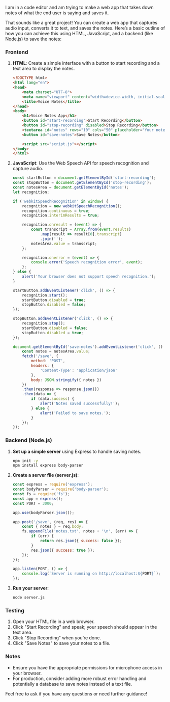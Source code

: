 I am in a code editor and am trying to make a web app that takes down notes of what the end user is saying and saves it. 


That sounds like a great project! You can create a web app that captures audio input, converts it to text, and saves the notes. Here’s a basic outline of how you can achieve this using HTML, JavaScript, and a backend (like Node.js) to save the notes:

### Frontend

1. **HTML**: Create a simple interface with a button to start recording and a text area to display the notes.

   ```html
   <!DOCTYPE html>
   <html lang="en">
   <head>
       <meta charset="UTF-8">
       <meta name="viewport" content="width=device-width, initial-scale=1.0">
       <title>Voice Notes</title>
   </head>
   <body>
       <h1>Voice Notes App</h1>
       <button id="start-recording">Start Recording</button>
       <button id="stop-recording" disabled>Stop Recording</button>
       <textarea id="notes" rows="10" cols="50" placeholder="Your notes will appear here..."></textarea>
       <button id="save-notes">Save Notes</button>

       <script src="script.js"></script>
   </body>
   </html>
   ```

2. **JavaScript**: Use the Web Speech API for speech recognition and capture audio.

   ```javascript
   const startButton = document.getElementById('start-recording');
   const stopButton = document.getElementById('stop-recording');
   const notesArea = document.getElementById('notes');
   let recognition;

   if ('webkitSpeechRecognition' in window) {
       recognition = new webkitSpeechRecognition();
       recognition.continuous = true;
       recognition.interimResults = true;

       recognition.onresult = (event) => {
           const transcript = Array.from(event.results)
               .map(result => result[0].transcript)
               .join('');
           notesArea.value = transcript;
       };

       recognition.onerror = (event) => {
           console.error('Speech recognition error', event);
       };
   } else {
       alert('Your browser does not support speech recognition.');
   }

   startButton.addEventListener('click', () => {
       recognition.start();
       startButton.disabled = true;
       stopButton.disabled = false;
   });

   stopButton.addEventListener('click', () => {
       recognition.stop();
       startButton.disabled = false;
       stopButton.disabled = true;
   });

   document.getElementById('save-notes').addEventListener('click', () => {
       const notes = notesArea.value;
       fetch('/save', {
           method: 'POST',
           headers: {
               'Content-Type': 'application/json'
           },
           body: JSON.stringify({ notes })
       })
       .then(response => response.json())
       .then(data => {
           if (data.success) {
               alert('Notes saved successfully!');
           } else {
               alert('Failed to save notes.');
           }
       });
   });
   ```

### Backend (Node.js)

1. **Set up a simple server** using Express to handle saving notes.

   ```bash
   npm init -y
   npm install express body-parser
   ```

2. **Create a server file (server.js)**:

   ```javascript
   const express = require('express');
   const bodyParser = require('body-parser');
   const fs = require('fs');
   const app = express();
   const PORT = 3000;

   app.use(bodyParser.json());

   app.post('/save', (req, res) => {
       const { notes } = req.body;
       fs.appendFile('notes.txt', notes + '\n', (err) => {
           if (err) {
               return res.json({ success: false });
           }
           res.json({ success: true });
       });
   });

   app.listen(PORT, () => {
       console.log(`Server is running on http://localhost:${PORT}`);
   });
   ```

3. **Run your server**:

   ```bash
   node server.js
   ```

### Testing

1. Open your HTML file in a web browser.
2. Click "Start Recording" and speak; your speech should appear in the text area.
3. Click "Stop Recording" when you’re done.
4. Click "Save Notes" to save your notes to a file.

### Notes

- Ensure you have the appropriate permissions for microphone access in your browser.
- For production, consider adding more robust error handling and potentially a database to save notes instead of a text file.

Feel free to ask if you have any questions or need further guidance!